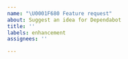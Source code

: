 ```yaml
---
name: "\U0001F680 Feature request"
about: Suggest an idea for Dependabot
title: ''
labels: enhancement
assignees: ''

---
```


<!-- Please search existing issues to avoid creating duplicates. -->

<!-- Describe the feature you'd like. -->

<!-- If you would like to contribute: https://github.com/dependabot/dependabot-core -->
